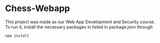 # Chess-Webapp

This project was made as our Web App Development and Security course. To run it, install the necessary packages in listed in package.json through
```node
npm install
```
